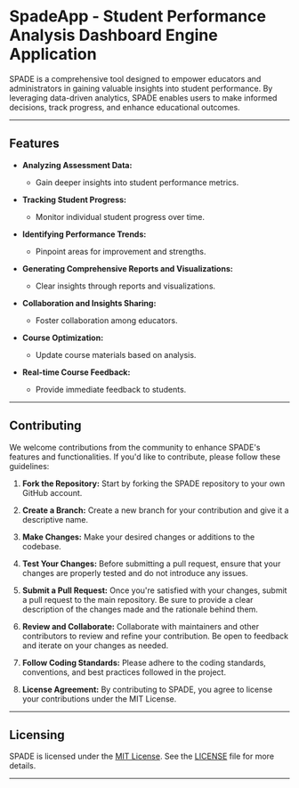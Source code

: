 # SpadeApp - Student Performance Analysis Dashboard Engine Application

SPADE is a comprehensive tool designed to empower educators and administrators in gaining valuable insights into student performance. By leveraging data-driven analytics, SPADE enables users to make informed decisions, track progress, and enhance educational outcomes.
<br>

---

## Features

- **Analyzing Assessment Data:** 
  - Gain deeper insights into student performance metrics.

- **Tracking Student Progress:** 
  - Monitor individual student progress over time.

- **Identifying Performance Trends:** 
  - Pinpoint areas for improvement and strengths.

- **Generating Comprehensive Reports and Visualizations:** 
  - Clear insights through reports and visualizations.

- **Collaboration and Insights Sharing:** 
  - Foster collaboration among educators.

- **Course Optimization:** 
  - Update course materials based on analysis.

- **Real-time Course Feedback:** 
  - Provide immediate feedback to students.

---


## Contributing


We welcome contributions from the community to enhance SPADE's features and functionalities. If you'd like to contribute, please follow these guidelines:

1. **Fork the Repository:** Start by forking the SPADE repository to your own GitHub account.

2. **Create a Branch:** Create a new branch for your contribution and give it a descriptive name.

3. **Make Changes:** Make your desired changes or additions to the codebase.

4. **Test Your Changes:** Before submitting a pull request, ensure that your changes are properly tested and do not introduce any issues.

5. **Submit a Pull Request:** Once you're satisfied with your changes, submit a pull request to the main repository. Be sure to provide a clear description of the changes made and the rationale behind them.

6. **Review and Collaborate:** Collaborate with maintainers and other contributors to review and refine your contribution. Be open to feedback and iterate on your changes as needed.

7. **Follow Coding Standards:** Please adhere to the coding standards, conventions, and best practices followed in the project.

8. **License Agreement:** By contributing to SPADE, you agree to license your contributions under the MIT License.


---


## Licensing

SPADE is licensed under the [MIT License](LICENSE). See the [LICENSE](LICENSE) file for more details.

---

